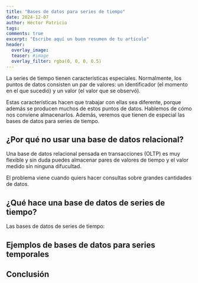 ```yaml
---
title: "Bases de datos para series de tiempo"
date: 2024-12-07
author: Héctor Patricio
tags:
comments: true
excerpt: "Escribe aquí un buen resumen de tu artículo"
header:
  overlay_image: 
  teaser: #image
  overlay_filter: rgba(0, 0, 0, 0.5)
---
```


La series de tiempo tienen características especiales. Normalmente, los puntos de datos
consisten un par de valores: un identificador (el momento en el que sucedió) y un valor
(el valor que se observó).

Estas características hacen que trabajar con ellas sea diferente, porque además
se producen muchos de estos puntos de datos. Hablemos de cómo nos conviene almacenarlos.
Además, veremos que tienen de especial las bases de datos para series de tiempo.

## ¿Por qué no usar una base de datos relacional?

Una base de datos relacional pensada en transacciones (OLTP) es muy flexible y sin duda
puedes almacenar pares de valores de tiempo y el valor medido sin ninguna difucultad.

El problema viene cuando quiers hacer consultas sobre grandes cantidades de datos.

## ¿Qué hace una base de datos de series de tiempo?

Las bases de datos de series de tiempo:

## Ejemplos de bases de datos para series temporales

## Conclusión
